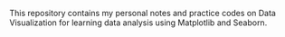 This repository contains my personal notes and practice codes on Data Visualization for learning data analysis using Matplotlib and Seaborn.
